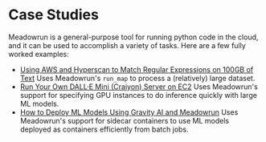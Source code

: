 # Case Studies


Meadowrun is a general-purpose tool for running python code in the cloud, and it can be
used to accomplish a variety of tasks. Here are a few fully worked examples:

- [Using AWS and Hyperscan to Match Regular Expressions on 100GB of
  Text](https://betterprogramming.pub/using-aws-and-hyperscan-to-match-regular-expressions-on-100gb-of-text-4d87a62141ee)
  Uses Meadowrun's `run_map` to process a (relatively) large dataset.
- [Run Your Own DALL·E Mini (Craiyon) Server on
  EC2](https://medium.com/@meadowrun/run-your-own-dall-e-mini-craiyon-server-on-ec2-e8aef6f974c1)
  Uses Meadowrun's support for specifying GPU instances to do inference quickly with large
  ML models.
- [How to Deploy ML Models Using Gravity AI and
  Meadowrun](https://medium.com/@meadowrun/how-to-deploy-ml-models-using-gravity-ai-and-meadowrun-97aa8c8537b4)
  Uses Meadowrun's support for sidecar containers to use ML models deployed as containers
  efficiently from batch jobs.